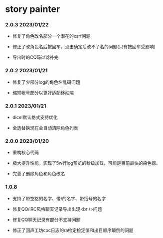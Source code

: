 # story painter

### 2.0.3 2023/01/22

* 修复了角色改名部分一个潜在的xsrf问题

* 修正了改角色名后按回车，点击确定后改不了名的问题(只有按回车受影响)

* 导出时的CQ码过滤补完


### 2.0.2 2023/01/21

* 修复了少部分log的角色名乱码问题

* 缩短帐号部分以更好适配移动端


### 2.0.1 2023/01/21

* dice!默认格式支持优化

* 全选替换现在会自动清除角色列表


### 2.0.0 2023/01/20

* 重构核心代码

* 极大提升性能，实现了5w行log预览的秒级加载，可能是目前最快的染色器。

* 完善了删除角色和角色改名


### 1.0.8

* 支持了带空格的名字、带/的名字、带括号的名字

* 修复QQ/IRC风格聊天记录导出出现\<br />问题

* 修复QQ聊天记录有部分不支持问题

* 修正了回声工坊coc日志的ra检定检定值和出目顺序颠倒的问题

